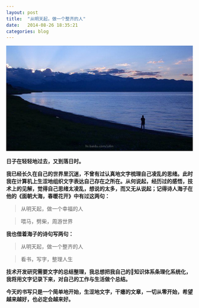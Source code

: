 ```yaml
---
layout: post
title:  "从明天起，做一个整齐的人"
date:   2014-08-26 18:35:21
categories: blog
---
```


![blog img](/img/blog1.jpg)


**日子在轻轻地过去，又到落日时。**

**我已经长久在自己的世界里沉迷，不曾有过认真地文字梳理自己凌乱的思绪。此时我在计算机上生涩地组织文字表达自己存在之所在。从何说起，经历过的感悟，技术上的见解，觉得自己思绪太凌乱，想说的太多，而又无从说起；记得诗人海子在他的《面朝大海，春暖花开》中有过这两句：**

>从明天起，做一个幸福的人

>喂马，劈柴，周游世界

**我也借着海子的诗句写两句：**

>从明天起，做一个整齐的人

>看书，写字，整理人生

**技术开发研究需要文字的总结整理，我总想把我自己的知识体系条理化系统化，我将用文字记录下来，对自己的工作与生活做个总结。**

**今天的书写只是一个简单地开始，生涩地文字，干瘪的文章，一切从零开始，希望越来越好，也必定会越来好。**
